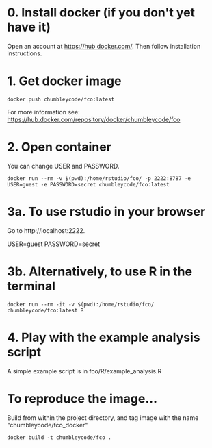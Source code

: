 # 0. Install docker (if you don't yet have it)

Open an account at https://hub.docker.com/. Then follow installation instructions.

# 1. Get docker image 

```
docker push chumbleycode/fco:latest
```

For more information see: https://hub.docker.com/repository/docker/chumbleycode/fco

# 2. Open container 


You can change USER and PASSWORD.

```
docker run --rm -v $(pwd):/home/rstudio/fco/ -p 2222:8787 -e USER=guest -e PASSWORD=secret chumbleycode/fco:latest
```

# 3a. To use rstudio in your browser

Go to http://localhost:2222.

USER=guest
PASSWORD=secret

# 3b. Alternatively, to use R in the terminal

```
docker run --rm -it -v $(pwd):/home/rstudio/fco/ chumbleycode/fco:latest R
````

# 4. Play with the example analysis script

A simple example script is in fco/R/example_analysis.R


# To reproduce the image...

Build from within the project directory, and tag image with the name "chumbleycode/fco_docker"

```
docker build -t chumbleycode/fco .
```
